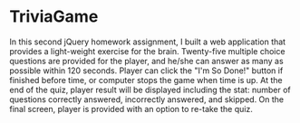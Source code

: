 # TriviaGame
In this second jQuery homework assignment, I built a web application that provides a light-weight exercise for the brain. Twenty-five multiple choice questions are provided for the player, and he/she can answer as many as possible within 120 seconds. Player can click the "I'm So Done!" button if finished before time, or computer stops the game when time is up. At the end of the quiz, player result will be displayed including the stat: number of questions correctly answered, incorrectly answered, and skipped. On the final screen, player is provided with an option to re-take the quiz.